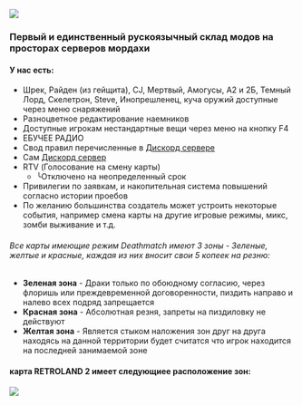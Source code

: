 ![](https://cdn.discordapp.com/attachments/968942076823744602/1150120156551467038/Sershograd.png)
### Первый и единственный рускоязычный склад модов на просторах серверов мордахи
#### У нас есть:
 - Шрек, Райден (из гейщита), CJ, Мертвый, Амогусы, А2 и 2Б, Темный Лорд, Скелетрон, Steve, Инопрешленец, куча оружий доступные через меню снаряжений
 - Разноцветное редактирование наемников
 - Доступные игрокам нестандартные вещи через меню на кнопку F4
 - ЕБУЧЕЕ РАДИО
 - Свод правил перечисленные в [Дискорд сервере](https://discord.gg/3zxQZJNKf5)
 - Сам [Дискорд сервер](https://discord.gg/3zxQZJNKf5)
 - RTV (Голосование на смену карты) 
   - ╰Отключено на неопределенный срок
 - Привилегии по заявкам, и накопительная система повышений согласно истории проебов
 - По желанию большинства создатель может устроить некоторые события, например смена карты на другие игровые режимы, микс, зомби выживание и т.д.

###### Все карты имеющие режим Deathmatch имеют 3 зоны - Зеленые, желтые и красные, каждая из них вносит свои 5 копеек на резню:
 - __Зеленая зона__ - Драки только по обоюдному согласию, через флоришь или преждевременной договоренности, пиздить направо и налево всех подряд запрещается
 - __Красная зона__ - Абсолютная резня, запреты на пиздиловку не действуют 
 - __Желтая зона__ - Является стыком наложения зон друг на друга находясь на данной территории будет считатся что игрок находится на последней занимаемой зоне
#### **карта RETROLAND 2 имеет следующиее расположение зон:**
![](https://cdn.discordapp.com/attachments/1148287266645618688/1148287266914042038/retroland_ffaduel.png)
